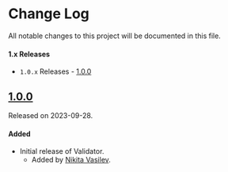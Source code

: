# Change Log
All notable changes to this project will be documented in this file.

#### 1.x Releases
- `1.0.x` Releases - [1.0.0](#100)

## [1.0.0](https://github.com/space-code/validator/releases/tag/1.0.0)
Released on 2023-09-28.

#### Added
- Initial release of Validator.
  - Added by [Nikita Vasilev](https://github.com/nik3212).